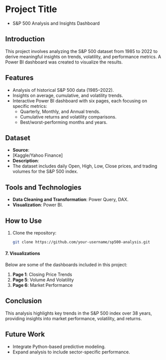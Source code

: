 # Project Title
- S&P 500 Analysis and Insights Dashboard
## Introduction
This project involves analyzing the S&P 500 dataset from 1985 to 2022 to derive meaningful insights on trends, volatility, and performance metrics. A Power BI dashboard was created to visualize the results.
## Features
- Analysis of historical S&P 500 data (1985–2022).
- Insights on average, cumulative, and volatility trends.
- Interactive Power BI dashboard with six pages, each focusing on specific metrics:
  - Quarterly, Monthly, and Annual trends.
  - Cumulative returns and volatility comparisons.
  - Best/worst-performing months and years.
## Dataset
- **Source**:
-  [Kaggle/Yahoo Finance]
- **Description**:
-  The dataset includes daily Open, High, Low, Close prices, and trading volumes for the S&P 500 index.
## Tools and Technologies
- **Data Cleaning and Transformation**: Power Query, DAX.
- **Visualization**: Power BI.
## How to Use
1. Clone the repository:
   ```bash
   git clone https://github.com/your-username/sp500-analysis.git

#### 7. **Visualizations**
Below are some of the dashboards included in this project:
1. **Page 1**: Closing Price Trends
2. **Page 5**: Volume And Volatility 
3. **Page 6**: Market Performance 
## Conclusion
This analysis highlights key trends in the S&P 500 index over 38 years, providing insights into market performance, volatility, and returns. 
## Future Work
- Integrate Python-based predictive modeling.
- Expand analysis to include sector-specific performance.
